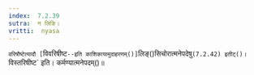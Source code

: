 ```yaml
---
index:  7.2.39
sutra:  न लिङि।
vritti:  nyasa
---
```


`वरिषौष्टेत्यादौ [`विवरिषीष्ट`--इति काशिकायामुदाहरणम्()]`लिङ्()सिचोरात्मनेपदेषु` (7.2.42) इतीट्()। `विस्तरिषीष्ट` इति। कर्मण्यात्मनेपदम्()॥
